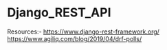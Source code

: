 # Django_REST_API
Resources:-
          https://www.django-rest-framework.org/   
          https://www.agiliq.com/blog/2019/04/drf-polls/
          

